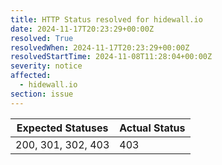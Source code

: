 ```yaml
---
title: HTTP Status resolved for hidewall.io
date: 2024-11-17T20:23:29+00:00Z
resolved: True
resolvedWhen: 2024-11-17T20:23:29+00:00Z
resolvedStartTime: 2024-11-08T11:28:04+00:00Z
severity: notice
affected:
  - hidewall.io
section: issue
---
```


| Expected Statuses | Actual Status  |
|-------------------|----------------|
| 200, 301, 302, 403 | 403 |
